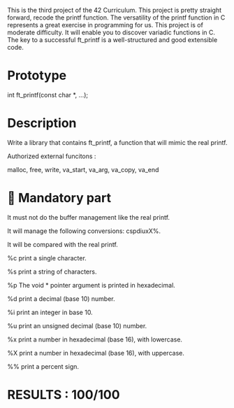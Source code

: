 This is the third project of the 42 Curriculum. This project is pretty straight forward, recode the printf function. The versatility of the printf function in C represents a great exercise in programming for us. This project is of moderate difficulty. It will enable you to discover variadic functions in C. The key to a successful ft_printf is a well-structured and good extensible code.

# Prototype

int ft_printf(const char *, ...);

# Description

Write a library that contains ft_printf, a function that will mimic the real printf.

Authorized external funcitons :

malloc, free, write, va_start, va_arg, va_copy, va_end


# 📑 Mandatory part

 It must not do the buffer management like the real printf.
 
 It will manage the following conversions: cspdiuxX%.
 
 It will be compared with the real printf.
 
 %c print a single character.
 
 %s print a string of characters.
 
 %p The void * pointer argument is printed in hexadecimal.
 
 %d print a decimal (base 10) number.
 
 %i print an integer in base 10.
 
 %u print an unsigned decimal (base 10) number.
 
 %x print a number in hexadecimal (base 16), with lowercase.
 
 %X print a number in hexadecimal (base 16), with uppercase.
 
 %% print a percent sign.
 
# RESULTS : 100/100
